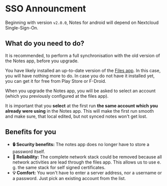 # SSO Announcment

Beginning with version `v2.0.0`, Notes for android will depend on Nextcloud Single-Sign-On.

## What do you need to do?

It is recommended, to perform a full synchronisation with the old version of the Notes app, before you upgrade.

You have likely installed an up-to-date version of the [Files app](https://play.google.com/store/apps/details?id=com.nextcloud.client). In this case, you will have nothing more to do.
In case you do not have it installed yet, you can get it for free from Play Store or F-Droid.

When you upgrade the Notes app, you will be asked to select an account (which you previously configured at the files app).

It is important that you **select** at the first run **the same account which you already were using** in the Notes app. This will make the first run smooth and make sure, that local edited, but not synced notes won't get lost. 

## Benefits for you

- **:lock: Security benefits:** The notes app does no longer have to store a password itself.
- **:electric_plug: Reliability:** The complete network stack could be removed because all network activities are lead through the files app. This allows us to use e. g. the same stack for self signed certificates.
- **:bulb: Comfort:** You won't have to enter a server address, nor a username or a password. Just pick an existing account from the list.
